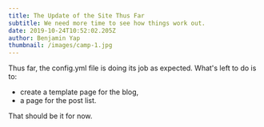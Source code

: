 ```yaml
---
title: The Update of the Site Thus Far
subtitle: We need more time to see how things work out.
date: 2019-10-24T10:52:02.205Z
author: Benjamin Yap
thumbnail: /images/camp-1.jpg
---
```

Thus far, the config.yml file is doing its job as expected. What's left to do is to:

* create a template page for the blog, 
* a page for the post list.

That should be it for now.
